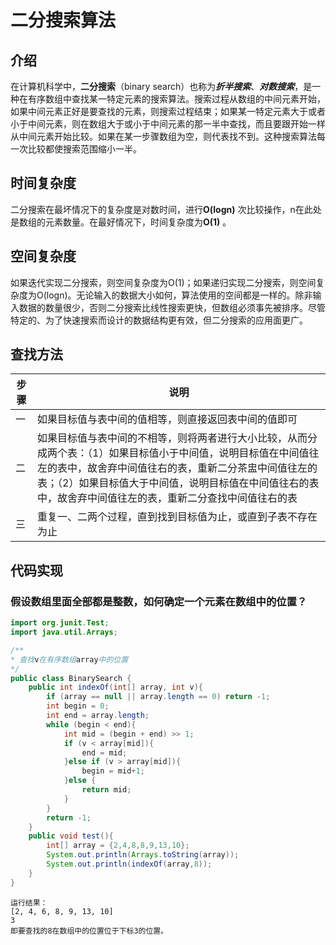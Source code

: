 # 二分搜索算法

## 介绍
在计算机科学中，**二分搜索**（binary search）也称为***折半搜索***、***对数搜索***，是一种在有序数组中查找某一特定元素的搜索算法。搜索过程从数组的中间元素开始，如果中间元素正好是要查找的元素，则搜索过程结束；如果某一特定元素大于或者小于中间元素，则在数组大于或小于中间元素的那一半中查找，而且要跟开始一样从中间元素开始比较。如果在某一步骤数组为空，则代表找不到。这种搜索算法每一次比较都使搜索范围缩小一半。
## 时间复杂度

二分搜索在最坏情况下的复杂度是对数时间，进行**O(logn)** 次比较操作，n在此处是数组的元素数量。在最好情况下，时间复杂度为**O(1)** 。
## 空间复杂度
如果迭代实现二分搜索，则空间复杂度为O(1)；如果递归实现二分搜索，则空间复杂度为O(logn)。无论输入的数据大小如何，算法使用的空间都是一样的。除非输入数据的数量很少，否则二分搜索比线性搜索更快，但数组必须事先被排序。尽管特定的、为了快速搜索而设计的数据结构更有效，但二分搜索的应用面更广。

## 查找方法
|步骤|说明|
|-----|---|
|一|如果目标值与表中间的值相等，则直接返回表中间的值即可|
|二|如果目标值与表中间的不相等，则将两者进行大小比较，从而分成两个表：（1）如果目标值小于中间值，说明目标值在中间值往左的表中，故舍弃中间值往右的表，重新二分茶盅中间值往左的表；（2）如果目标值大于中间值，说明目标值在中间值往右的表中，故舍弃中间值往左的表，重新二分查找中间值往右的表
|三|重复一、二两个过程，直到找到目标值为止，或直到子表不存在为止|

## 代码实现
### 假设数组里面全部都是整数，如何确定一个元素在数组中的位置？
```JAVA
import org.junit.Test;
import java.util.Arrays;

/**
* 查找v在有序数组array中的位置
*/
public class BinarySearch {
    public int indexOf(int[] array, int v){
        if (array == null || array.length == 0) return -1;
        int begin = 0;
        int end = array.length;
        while (begin < end){
            int mid = (begin + end) >> 1;
            if (v < array[mid]){
                end = mid;
            }else if (v > array[mid]){
                begin = mid+1;
            }else {
                return mid;
            }
        }
        return -1;
    }
    public void test(){
        int[] array = {2,4,8,8,9,13,10};
        System.out.println(Arrays.toString(array));
        System.out.println(indexOf(array,8));
    }
}
```
```
运行结果：
[2, 4, 6, 8, 9, 13, 10]
3
即要查找的8在数组中的位置位于下标3的位置。
```
